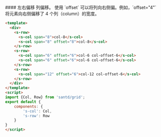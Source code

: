 <text lang="cn">
#### 左右偏移
列偏移。
使用 `offset` 可以将列向右侧偏。例如，`offset="4"` 将元素向右侧偏移了 4 个列（column）的宽度。
</text>


```html
<template>
  <div>
    <s-row>
      <s-col span="8">col-8</s-col>
      <s-col span="8" offset="8">col-8</s-col>
    </s-row>
    <s-row>
      <s-col span="6" offset="6">col-6 col-offset-6</s-col>
      <s-col span="6" offset="6">col-6 col-offset-6</s-col>
    </s-row>
    <s-row>
      <s-col span="12" offset="6">col-12 col-offset-6</s-col>
    </s-row>
  </div>
</template>
<script>
import {Col, Row} from 'santd/grid';
export default {
    components: {
        's-col': Col,
        's-row': Row
    }
}
</script>
```


